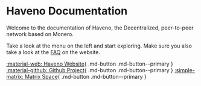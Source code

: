 # Haveno Documentation

Welcome to the documentation of Haveno, the Decentralized, peer-to-peer network based on Monero.

Take a look at the menu on the left and start exploring. Make sure you also take a look at the [FAQ](https://haveno.exchange/faq/) on the website.

[:material-web: Haveno Website](https://haveno.exchange){ .md-button .md-button--primary }
[:material-github: Github Project](https://github.com/haveno-dex/){ .md-button .md-button--primary }
[:simple-matrix: Matrix Space](https://matrix.to/#/#space:haveno.network){ .md-button .md-button--primary }